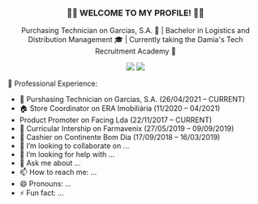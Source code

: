 <div align="center">

### 👋🏻 WELCOME TO MY PROFILE! 👋🏻

  Purchasing Technician on Garcias, S.A. 🍷 | Bachelor in Logistics and Distribution Management 🎓 | Currently taking the Damia's Tech Recruitment Academy 🐜

<div> 
  <a href="https://www.linkedin.com/in/celina-martinho-4488b1196/" target="_blank"><img src="https://img.shields.io/badge/LinkedIn-0077B5?style=for-the-badge&logo=linkedin&logoColor=white" target="_blank"></a>
  <a href = "mailto:celinamartinho96@gmail.com"><img src="https://img.shields.io/badge/Gmail-D14836?style=for-the-badge&logo=gmail&logoColor=white" target="_blank"></a>
 
</div>

</div align="center">
  
  
<div>

💼 Professional Experience:
- 🍷 Purshasing Technician on Garcias, S.A. (26/04/2021 – CURRENT)
- 🏠 Store Coordinator on ERA Imobiliária (11/2020 – 04/2021)
-  Product Promoter on Facing Lda (22/11/2017 – CURRENT)
- 💊 Curricular Intership on Farmavenix (27/05/2019 – 09/09/2019)
- 🛒 Cashier on Continente Bom Dia (17/09/2018 – 16/03/2019)
- 👯 I’m looking to collaborate on ...
- 🤔 I’m looking for help with ...
- 💬 Ask me about ...
- 📫 How to reach me: ...
- 😄 Pronouns: ...
- ⚡ Fun fact: ...

</div>
